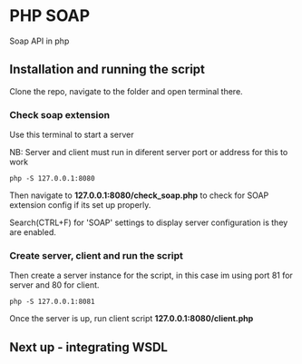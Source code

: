 # PHP SOAP

Soap API in php

## Installation and running the script

Clone the repo, navigate to the folder and open terminal there.


### Check soap extension

Use this terminal to start a server

NB: Server and client must run in diferent server port or address for this to work

```
php -S 127.0.0.1:8080
```

Then navigate to __127.0.0.1:8080/check_soap.php__ to check for SOAP extension config if its set up properly.

Search(CTRL+F) for 'SOAP' settings to display server configuration is they are enabled.


### Create server, client and run the script

Then create a server instance for the script, in this case im using port 81 for server and 80 for client.

```
php -S 127.0.0.1:8081
```

Once the server is up, run client script __127.0.0.1:8080/client.php__


## Next up - integrating WSDL